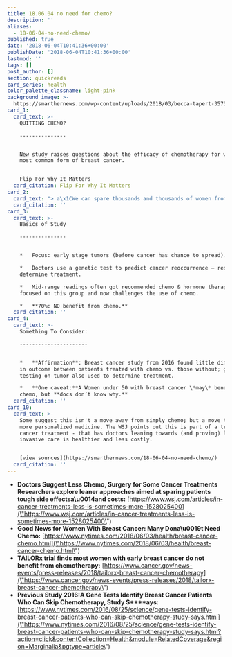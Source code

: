 ```yaml
---
title: 18.06.04 no need for chemo?
description: ''
aliases:
  - 18-06-04-no-need-chemo/
published: true
date: '2018-06-04T10:41:36+00:00'
publishDate: '2018-06-04T10:41:36+00:00'
lastmod: ''
tags: []
post_author: []
section: quickreads
card_series: health
color_palette_classname: light-pink
background_image: >-
  https://smarthernews.com/wp-content/uploads/2018/03/becca-tapert-357541-unsplash-scaled.jpg
card_1:
  card_text: >-
    QUITTING CHEMO?

    ---------------


    New study raises questions about the efficacy of chemotherapy for women with
    most common form of breast cancer.


    Flip For Why It Matters
  card_citation: Flip For Why It Matters
card_2:
  card_text: "> a\x1CWe can spare thousands and thousands of women from getting toxic treatment that really wouldna\x19t benefit them. **This is very powerful. It really changes the standard of care**.a\x1D\n> \n> Dr. Ingrid A. Mayer, Vanderbilt University Medical Center, an author of the study that started in 2006 and included more than 10,000 women."
  card_citation: ''
card_3:
  card_text: >-
    Basics of Study

    ---------------


    *   Focus: early stage tumors (before cancer has chance to spread).

    *   Doctors use a genetic test to predict cancer reoccurrence – results
    determine treatment.

    *   Mid-range readings often got recommended chemo & hormone therapy; study
    focused on this group and now challenges the use of chemo.

    *   **70%: NO benefit from chemo.**
  card_citation: ''
card_4:
  card_text: >-
    Something To Consider:

    ----------------------


    *   **Affirmation**: Breast cancer study from 2016 found little difference
    in outcome between patients treated with chemo vs. those without; genetic
    testing on tumor also used to determine treatment.

    *   **One caveat:**A Women under 50 with breast cancer \*may\* benefit from
    chemo, but **docs don’t know why.**
  card_citation: ''
card_10:
  card_text: >-
    Some suggest this isn't a move away from simply chemo; but a move toward
    more personalized medicine. The WSJ points out this is part of a trend in
    cancer treatment - that has doctors leaning towards (and proving) less
    invasive care is healthier and less costly.


    [view sources](https://smarthernews.com/18-06-04-no-need-chemo/)
  card_citation: ''
---
```

*   **Doctors Suggest Less Chemo, Surgery for Some Cancer Treatments Researchers explore leaner approaches aimed at sparing patients tough side effectsa\\u0014and costs:** [https://www.wsj.com/articles/in-cancer-treatments-less-is-sometimes-more-1528025400](\"https://www.wsj.com/articles/in-cancer-treatments-less-is-sometimes-more-1528025400\")
*   **Good News for Women With Breast Cancer: Many Dona\\u0019t Need Chemo:** [https://www.nytimes.com/2018/06/03/health/breast-cancer-chemo.html](\"https://www.nytimes.com/2018/06/03/health/breast-cancer-chemo.html\")
*   **TAILORx trial finds most women with early breast cancer do not benefit from chemotherapy:** [https://www.cancer.gov/news-events/press-releases/2018/tailorx-breast-cancer-chemotherapy](\"https://www.cancer.gov/news-events/press-releases/2018/tailorx-breast-cancer-chemotherapy\")
*   **Previous Study 2016:A Gene Tests Identify Breast Cancer Patients Who Can Skip Chemotherapy, Study S****ays:** [https://www.nytimes.com/2016/08/25/science/gene-tests-identify-breast-cancer-patients-who-can-skip-chemotherapy-study-says.html](\"https://www.nytimes.com/2016/08/25/science/gene-tests-identify-breast-cancer-patients-who-can-skip-chemotherapy-study-says.html?action=click&contentCollection=Health&module=RelatedCoverage&region=Marginalia&pgtype=article\")